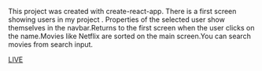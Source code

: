 This project was created  with create-react-app. There is a first screen showing users in my project . Properties of the selected user show themselves in the navbar.Returns to the first screen when the user clicks on the name.Movies like Netflix are sorted on the main screen.You can search movies from search input.

 <a href="https://netflix-clone-snowy-seven.vercel.app">LIVE</a>

